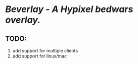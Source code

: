 # *Beverlay - A Hypixel bedwars overlay.*

## **TODO**:
1. add support for multiple clients
2. add support for linux/mac
